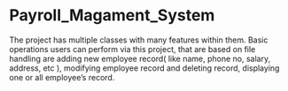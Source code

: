 # Payroll_Magament_System
 The project has multiple classes  with many features within them. Basic operations users can perform via this  project, that are based on file handling are adding new employee record( like name, phone no,  salary, address, etc ), modifying employee record and deleting record, displaying one or all employee’s record.
